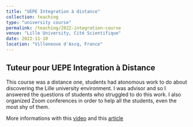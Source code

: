 ```yaml
---
title: "UEPE Integration à distance"
collection: teaching
type: "university course"
permalink: /teaching/2022-integration-course
venue: "Lille University, Cité Scientifique"
date: 2022-11-10
location: "Villeneuve d'Ascq, France"
---
```


Tuteur pour UEPE Integration à Distance
---

This course was a distance one, students had atonomous work to do about discovering the Lille university environment. I was advisor and so I answered the questions of students who struggled to do this work. I also organized Zoom conferences in order to help all the students, even the most shy of them.

More informations with this [video](https://webtv.univ-lille.fr/video/12521/l%E2%80%99uepe-integration-qu%E2%80%99est-ce-que-c%E2%80%99est%C2%A0) and this [article](https://dapi.univ-lille.fr/uepe-integration/)
